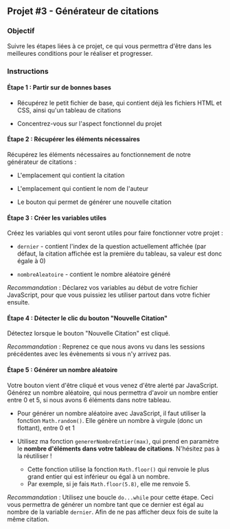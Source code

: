 ## Projet #3 - Générateur de citations

### Objectif

Suivre les étapes liées à ce projet, ce qui vous permettra d'être dans les meilleures conditions pour le réaliser et progresser.

### Instructions

#### Étape 1 : Partir sur de bonnes bases

- Récupérez le petit fichier de base, qui contient déjà les fichiers HTML et CSS, ainsi qu'un tableau de citations

- Concentrez-vous sur l'aspect fonctionnel du projet

#### Étape 2 : Récupérer les éléments nécessaires

Récupérez les éléments nécessaires au fonctionnement de notre générateur de citations :

- L'emplacement qui contient la citation

- L'emplacement qui contient le nom de l'auteur

- Le bouton qui permet de générer une nouvelle citation

#### Étape 3 : Créer les variables utiles

Créez les variables qui vont seront utiles pour faire fonctionner votre projet :

- `dernier` - contient l'index de la question actuellement affichée (par défaut, la citation affichée est la première du tableau, sa valeur est donc égale à 0)

- `nombreAleatoire` - contient le nombre aléatoire généré

_Recommandation_ : Déclarez vos variables au début de votre fichier JavaScript, pour que vous puissiez les utiliser partout dans votre fichier ensuite.

#### Étape 4 : Détecter le clic du bouton "Nouvelle Citation"

Détectez lorsque le bouton "Nouvelle Citation" est cliqué.

_Recommandation_ : Reprenez ce que nous avons vu dans les sessions précédentes avec les évènements si vous n'y arrivez pas.

#### Étape 5 : Générer un nombre aléatoire

Votre bouton vient d'être cliqué et vous venez d'être alerté par JavaScript.
Générez un nombre aléatoire, qui nous permettra d'avoir un nombre entier entre 0 et 5, si nous avons 6 éléments dans notre tableau.

- Pour générer un nombre aléatoire avec JavaScript, il faut utiliser la fonction `Math.random()`. Elle génère un nombre à virgule (donc un flottant), entre 0 et 1

- Utilisez ma fonction `genererNombreEntier(max)`, qui prend en paramètre le **nombre d'éléments dans votre tableau de citations**. N'hésitez pas à la réutiliser !
  - Cette fonction utilise la fonction `Math.floor()` qui renvoie le plus grand entier qui est inférieur ou égal à un nombre.
  - Par exemple, si je fais `Math.floor(5.8)`, elle me renvoie 5.

_Recommandation_ : Utilisez une boucle `do...while` pour cette étape. Ceci vous permettra de générer un nombre tant que ce dernier est égal au nombre de la variable `dernier`. Afin de ne pas afficher deux fois de suite la même citation.
